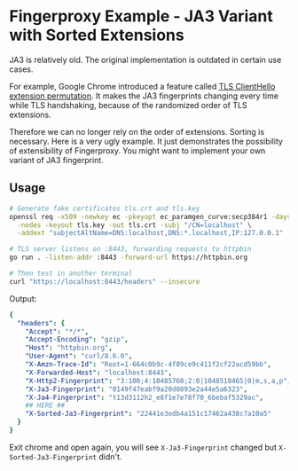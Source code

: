 # Fingerproxy Example - JA3 Variant with Sorted Extensions

JA3 is relatively old. The original implementation is outdated in certain use cases.

For example, Google Chrome introduced a feature called [TLS ClientHello extension permutation](https://chromestatus.com/feature/5124606246518784). It makes the JA3 fingerprints changing every time while TLS handshaking, because of the randomized order of TLS extensions.

Therefore we can no longer rely on the order of extensions. Sorting is necessary. Here is a very ugly example. It just demonstrates the possibility of extensibility of Fingerproxy. You might want to implement your own variant of JA3 fingerprint.

## Usage

```bash
# Generate fake certificates tls.crt and tls.key
openssl req -x509 -newkey ec -pkeyopt ec_paramgen_curve:secp384r1 -days 3650 \
  -nodes -keyout tls.key -out tls.crt -subj "/CN=localhost" \
  -addext "subjectAltName=DNS:localhost,DNS:*.localhost,IP:127.0.0.1"

# TLS server listens on :8443, forwarding requests to httpbin
go run . -listen-addr :8443 -forward-url https://httpbin.org

# Then test in another terminal
curl "https://localhost:8443/headers" --insecure
```

Output:

```yaml
{
  "headers": {
    "Accept": "*/*",
    "Accept-Encoding": "gzip",
    "Host": "httpbin.org",
    "User-Agent": "curl/8.6.0",
    "X-Amzn-Trace-Id": "Root=1-664c0b9c-4f89ce9c411f2cf22acd59bb",
    "X-Forwarded-Host": "localhost:8443",
    "X-Http2-Fingerprint": "3:100;4:10485760;2:0|1048510465|0|m,s,a,p",
    "X-Ja3-Fingerprint": "0149f47eabf9a20d0893e2a44e5a6323",
    "X-Ja4-Fingerprint": "t13d3112h2_e8f1e7e78f70_6bebaf5329ac",
    ## HERE ##
    "X-Sorted-Ja3-Fingerprint": "22441e3edb4a151c17462a438c7a10a5"
  }
}
```

Exit chrome and open again, you will see `X-Ja3-Fingerprint` changed but `X-Sorted-Ja3-Fingerprint` didn't.
